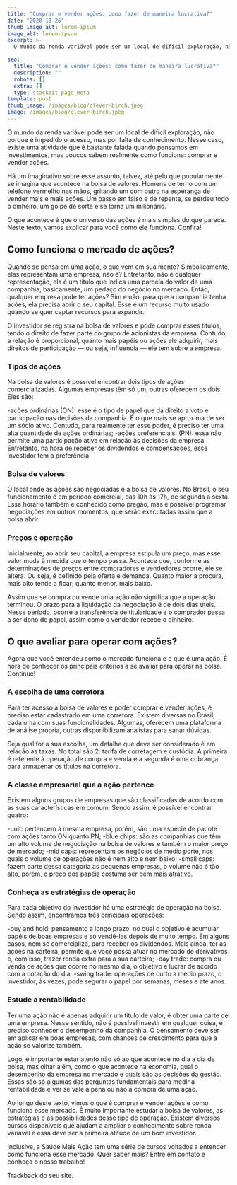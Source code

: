 ```yaml
---
title: "Comprar e vender ações: como fazer de maneira lucrativa?"
date: "2020-10-26"
thumb_image_alt: lorem-ipsum
image_alt: lorem-ipsum
excerpt: >-
  O mundo da renda variável pode ser um local de difícil exploração, não porque é impedido o acesso, mas por falta de conhecimento. Nesse caso, existe uma atividade que é bastante falada quando pensamos em investimentos, mas poucos sabem realmente como funciona: comprar e vender ações.

seo:
  title: "Comprar e vender ações: como fazer de maneira lucrativa?"
  description: ""
  robots: []
  extra: []
  type: stackbit_page_meta
template: post
thumb_image: /images/blog/clever-birch.jpeg
image: /images/blog/clever-birch.jpeg
---
```


O mundo da renda variável pode ser um local de difícil exploração, não porque é impedido o acesso, mas por falta de conhecimento. Nesse caso, existe uma atividade que é bastante falada quando pensamos em investimentos, mas poucos sabem realmente como funciona: comprar e vender ações.

Há um imaginativo sobre esse assunto, talvez, até pelo que popularmente se imagina que acontece na bolsa de valores. Homens de terno com um telefone vermelho nas mãos, gritando um com outro na esperança de vender mais e mais ações. Um passo em falso e de repente, se perdeu todo o dinheiro, um golpe de sorte e se torna um milionário.

O que acontece é que o universo das ações é mais simples do que parece. Neste texto, vamos explicar para você como ele funciona. Confira!

## Como funciona o mercado de ações?

Quando se pensa em uma ação, o que vem em sua mente? Simbolicamente, elas representam uma empresa, não é? Entretanto, não é qualquer representação, ela é um título que indica uma parcela do valor de uma companhia, basicamente, um pedaço do negócio no mercado. Então, qualquer empresa pode ter ações? Sim e não, para que a companhia tenha ações, ela precisa abrir o seu capital. Esse é um recurso muito usado quando se quer captar recursos para expandir.

O investidor se registra na bolsa de valores e pode comprar esses títulos, tendo o direito de fazer parte do grupo de acionistas da empresa. Contudo, a relação é proporcional, quanto mais papéis ou ações ele adquirir, mais direitos de participação — ou seja, influencia — ele tem sobre a empresa.

### Tipos de ações

Na bolsa de valores é possível encontrar dois tipos de ações comercializadas. Algumas empresas têm só um, outras oferecem os dois. Eles são:

-ações ordinárias (ON): esse é o tipo de papel que dá direito a voto e participação nas decisões da companhia. É o que mais se aproxima de ser um sócio ativo. Contudo, para realmente ter esse poder, é preciso ter uma alta quantidade de ações ordinárias;
-ações preferenciais: (PN): essa não permite uma participação ativa em relação às decisões da empresa. Entretanto, na hora de receber os dividendos e compensações, esse investidor tem a preferência.

### Bolsa de valores

O local onde as ações são negociadas é a bolsa de valores. No Brasil, o seu funcionamento é em período comercial, das 10h às 17h, de segunda a sexta. Esse horário também é conhecido como pregão, mas é possível programar negociações em outros momentos, que serão executadas assim que a bolsa abrir.

### Preços e operação

Inicialmente, ao abrir seu capital, a empresa estipula um preço, mas esse valor muda à medida que o tempo passa. Acontece que, conforme as determinações de preços entre compradores e vendedores ocorre, ele se altera. Ou seja, é definido pela oferta e demanda. Quanto maior a procura, mais alto tende a ficar; quanto menor, mais baixo.

Assim que se compra ou vende uma ação não significa que a operação terminou. O prazo para a liquidação da negociação é de dois dias úteis. Nesse período, ocorre a transferência de titularidade e o comprador passa a ser dono do papel, assim como o vendedor recebe o dinheiro.

## O que avaliar para operar com ações?

Agora que você entendeu como o mercado funciona e o que é uma ação. É hora de conhecer os principais critérios a se avaliar para operar na bolsa. Continue!

### A escolha de uma corretora

Para ter acesso à bolsa de valores e poder comprar e vender ações, é preciso estar cadastrado em uma corretora. Existem diversas no Brasil, cada uma com suas funcionalidades. Algumas, oferecem uma plataforma de análise própria, outras disponibilizam analistas para sanar dúvidas.

Seja qual for a sua escolha, um detalhe que deve ser considerado é em relação às taxas. No total são 2: tarifa de corretagem e custódia. A primeira é referente à operação de compra e venda e a segunda é uma cobrança para armazenar os títulos na corretora.

### A classe empresarial que a ação pertence

Existem alguns grupos de empresas que são classificadas de acordo com as suas características em comum. Sendo assim, é possível encontrar quatro:

-unit: pertencem à mesma empresa, porém, são uma espécie de pacote com ações tanto ON quanto PN;
-blue chips: são as companhias que têm um alto volume de negociação na bolsa de valores e também o maior preço de mercado;
-mid caps: representam os negócios de médio porte, nos quais o volume de operações não é nem alto e nem baixo;
-small caps: fazem parte dessa categoria as pequenas empresas, o volume não é tão alto, porém, o preço dos papéis costuma ser bem mais atrativo.

### Conheça as estratégias de operação

Para cada objetivo do investidor há uma estratégia de operação na bolsa. Sendo assim, encontramos três principais operações:

-buy and hold: pensamento a longo prazo, no qual o objetivo é acumular papéis de boas empresas e só vendê-las depois de muito tempo. Em alguns casos, nem se comercializa, para receber os dividendos. Mais ainda, ter as ações na carteira, permite que você possa atuar no mercado de derivativos e, com isso, trazer renda extra para a sua carteira;
-day trade: compra ou venda de ações que ocorre no mesmo dia, o objetivo é lucrar de acordo com a cotação do dia;
-swing trade: operações de curto a médio prazo, o investidor, às vezes, pode segurar o papel por semanas, meses e até anos.

### Estude a rentabilidade

Ter uma ação não é apenas adquirir um título de valor, é obter uma parte de uma empresa. Nesse sentido, não é possível investir em qualquer coisa, é preciso conhecer o desempenho da companhia. O pensamento deve ser em aplicar em boas empresas, com chances de crescimento para que a ação se valorize também.

Logo, é importante estar atento não só ao que acontece no dia a dia da bolsa, mas olhar além, como o que acontece na economia, qual o desempenho da empresa no mercado e quais são as decisões da gestão. Essas são só algumas das perguntas fundamentais para medir a rentabilidade e ver se vale a pena ou não a compra de uma ação.

Ao longo deste texto, vimos o que é comprar e vender ações e como funciona esse mercado. É muito importante estudar a bolsa de valores, as estratégias e as possibilidades desse tipo de operação. Existem diversos cursos disponíveis que ajudam a ampliar o conhecimento sobre renda variável e essa deve ser a primeira atitude de um bom investidor.

Inclusive, a Saúde Mais Ação tem uma série de cursos voltados a entender como funciona esse mercado. Quer saber mais? Entre em contato e conheça o nosso trabalho!

Trackback do seu site.
